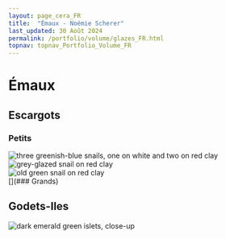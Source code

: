 ```yaml
---
layout: page_cera_FR
title:  "Émaux - Noémie Scherer"
last_updated: 30 Août 2024
permalink: /portfolio/volume/glazes_FR.html
topnav: topnav_Portfolio_Volume_FR
---
```


# Émaux
## Escargots
### Petits
![three greenish-blue snails, one on white and two on red clay](https://i.postimg.cc/QN1tDtyr/DEFAULTIMG-0581-wmaad53a9d-f419-4511-9173-8d0430f727b7.jpg)  
![grey-glazed snail on red clay](https://i.postimg.cc/pLGVCnpK/DEFAULTIMG-0599-wmba5e9d4f-f5c0-4807-a542-6e8ea567ba66.jpg)  
![old green snail on red clay](https://i.postimg.cc/HstkJNmZ/DEFAULTIMG-0578-wmc5be07b9-71ba-4702-b55d-b366889736e3.jpg)  
[](### Grands)
## Godets-Iles
![dark emerald green islets, close-up](https://i.postimg.cc/j24t7Dpw/DEFAULTIMG-0622-wm71a16846-a7b5-4ebe-a9c3-a71bfde798cb.jpg)  
